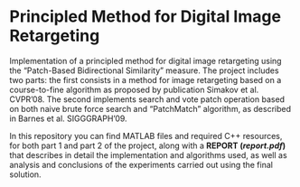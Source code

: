 # Principled Method for Digital Image Retargeting

Implementation of a principled method for digital image retargeting using the “Patch-Based Bidirectional Similarity” measure. The project includes two parts: the first consists in a method for image retargeting based on a course-to-fine algorithm as proposed by publication Simakov et al. CVPR’08. The second implements search and vote patch operation based on both naive brute force search and “PatchMatch” algorithm, as described in Barnes et al. SIGGGRAPH’09.

In this repository you can find MATLAB files and required C++ resources, for both part 1 and part 2 of the project, along with a **REPORT (_report.pdf_)** that describes in detail the implementation and algorithms used, as well as analysis and conclusions of the experiments carried out using the final solution.
